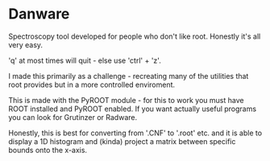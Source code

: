 # Danware
Spectroscopy tool developed for people who don't like root.
Honestly it's all very easy. 

'q' at most times will quit - else use 'ctrl' + 'z'.

I made this primarily as a challenge - recreating many of the utilities that root provides but in a more controlled enviroment.

This is made with the PyROOT module - for this to work you must have ROOT installed and PyROOT enabled. If you want actually useful programs you can look for Grutinzer or Radware.

Honestly, this is best for converting from '.CNF' to '.root' etc. and it is able to display a 1D histogram and (kinda) project a matrix between specific bounds onto the x-axis.
